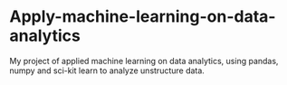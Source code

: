 # Apply-machine-learning-on-data-analytics
My project of applied machine learning on data analytics, using pandas, numpy and sci-kit learn to analyze unstructure data.
